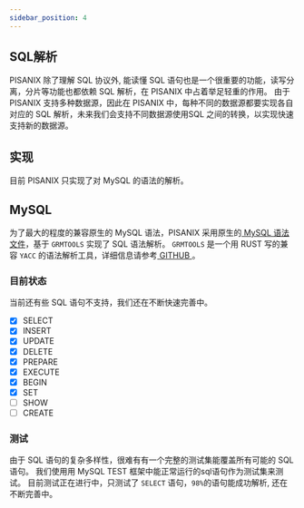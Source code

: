 ```yaml
---
sidebar_position: 4
---
```


## SQL解析
PISANIX 除了理解 SQL 协议外, 能读懂 SQL 语句也是一个很重要的功能，读写分离，分片等功能也都依赖 SQL 解析，在 PISANIX 中占着举足轻重的作用。
由于 PISANIX 支持多种数据源，因此在 PISANIX 中，每种不同的数据源都要实现各自对应的 SQL 解析，未来我们会支持不同数据源使用SQL 之间的转换，以实现快速支持新的数据源。


## 实现
目前 PISANIX 只实现了对 MySQL 的语法的解析。

## MySQL
为了最大的程度的兼容原生的 MySQL 语法，PISANIX 采用原生的[ MySQL 语法文件](https://github.com/mysql/mysql-server/blob/8.0/sql/sql_yacc.yy)，基于 `GRMTOOLS` 实现了 SQL 语法解析。
 `GRMTOOLS` 是一个用 RUST 写的兼容 `YACC` 的语法解析工具，详细信息请参考[ GITHUB ](https://github.com/softdevteam/grmtools.git)。

### 目前状态
当前还有些 SQL 语句不支持，我们还在不断快速完善中。

- [x] SELECT
- [x] INSERT
- [x] UPDATE
- [x] DELETE
- [x] PREPARE
- [x] EXECUTE
- [x] BEGIN
- [x] SET
- [ ] SHOW
- [ ] CREATE

### 测试
由于 SQL 语句的复杂多样性，很难有有一个完整的测试集能覆盖所有可能的 SQL 语句。
我们使用用 MySQL TEST 框架中能正常运行的sql语句作为测试集来测试。
目前测试正在进行中，只测试了 `SELECT` 语句，`98%`的语句能成功解析, 还在不断完善中。
